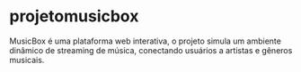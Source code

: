 # projetomusicbox
MusicBox é uma plataforma web interativa, o projeto simula um ambiente dinâmico de streaming de música, conectando usuários a artistas e gêneros musicais.

